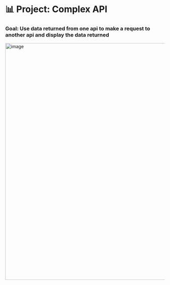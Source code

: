 # 📊 Project: Complex API 

### Goal: Use data returned from one api to make a request to another api and display the data returned

<img width="997" height="747" alt="image" src="https://github.com/user-attachments/assets/e216b24e-07d3-41e1-a8d3-822773a1141a" />

